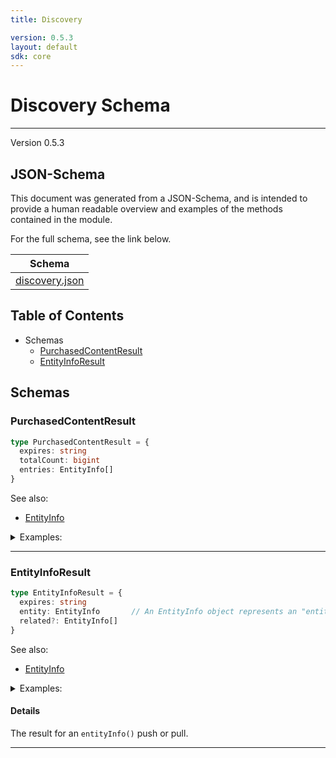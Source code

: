 ```yaml
---
title: Discovery

version: 0.5.3
layout: default
sdk: core
---
```

# Discovery Schema
---
Version 0.5.3


## JSON-Schema
This document was generated from a JSON-Schema, and is intended to provide a human readable overview and examples of the methods contained in the module.

For the full schema, see the link below.

| Schema |
|--------|
| [discovery.json](https://github.com/rdkcentral/firebolt-openrpc/blob/feature/badger-parity/src/schemas/discovery.json) |

## Table of Contents
 
 - Schemas
    - [PurchasedContentResult](#purchasedcontentresult)
    - [EntityInfoResult](#entityinforesult)

## Schemas

### PurchasedContentResult

```typescript
type PurchasedContentResult = {
  expires: string
  totalCount: bigint
  entries: EntityInfo[]
}
```

See also: 

 - [EntityInfo](../../schemas/entertainment#/definitions/entityinfo)


<details markdown="1" >
<summary>Examples:</summary>

```json
```

</details>

---

### EntityInfoResult

```typescript
type EntityInfoResult = {
  expires: string
  entity: EntityInfo       // An EntityInfo object represents an "entity" on the platform. Currently, only entities of type `program` are supported. `programType` must be supplied to identify the program type.
  related?: EntityInfo[]
}
```

See also: 

 - [EntityInfo](../../schemas/entertainment#/definitions/entityinfo)


<details markdown="1" >
<summary>Examples:</summary>

```json
```

</details>

#### Details

The result for an `entityInfo()` push or pull.

---


